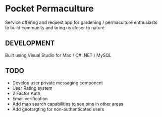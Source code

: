 # Pocket Permaculture

Service offering and request app for gardening / permaculture enthusiasts to build community and bring us closer to nature.

## DEVELOPMENT

Built using Visual Studio for Mac / C# .NET / MySQL

## TODO

* Develop user private messaging component
* User Rating system
* 2 Factor Auth
* Email verification
* Add map search capabilities to see pins in other areas
* Add geotargting for non-authenticated users
